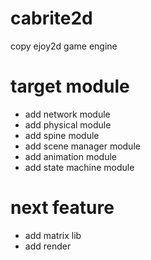 # cabrite2d
copy ejoy2d game engine
# target module
* add network module
* add physical module
* add spine module
* add scene manager module
* add animation module
* add state machine module
# next feature
* add matrix lib
* add render
